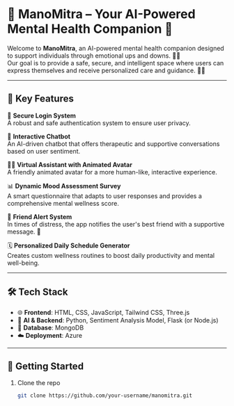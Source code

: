 # 🤖 ManoMitra – Your AI-Powered Mental Health Companion 💚

Welcome to **ManoMitra**, an AI-powered mental health companion designed to support individuals through emotional ups and downs. 🌈✨  
Our goal is to provide a safe, secure, and intelligent space where users can express themselves and receive personalized care and guidance. 🧠💬

---

## 🌟 Key Features

🔐 **Secure Login System**  
A robust and safe authentication system to ensure user privacy.

💬 **Interactive Chatbot**  
An AI-driven chatbot that offers therapeutic and supportive conversations based on user sentiment.

🧑‍💻 **Virtual Assistant with Animated Avatar**  
A friendly animated avatar for a more human-like, interactive experience.

📊 **Dynamic Mood Assessment Survey**  
A smart questionnaire that adapts to user responses and provides a comprehensive mental wellness score.

📱 **Friend Alert System**  
In times of distress, the app notifies the user's best friend with a supportive message. 💌

🗓️ **Personalized Daily Schedule Generator**  
Creates custom wellness routines to boost daily productivity and mental well-being.

---

## 🛠️ Tech Stack

- 🌐 **Frontend**: HTML, CSS, JavaScript, Tailwind CSS, Three.js  
- 🧠 **AI & Backend**: Python, Sentiment Analysis Model, Flask (or Node.js)  
- 💾 **Database**: MongoDB  
- ☁️ **Deployment**: Azure

---

## 🚀 Getting Started

1. Clone the repo  
   ```bash
   git clone https://github.com/your-username/manomitra.git
